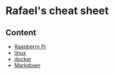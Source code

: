 # Rafael's cheat sheet

## Content

* [Raspberry Pi](/raspberrypi)
* [linux](/linux)
* [docker](/docker)
* [Markdown](/markdown)

